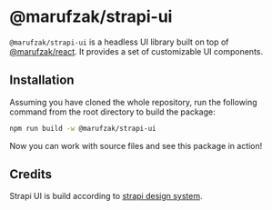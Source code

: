 # @marufzak/strapi-ui

`@marufzak/strapi-ui` is a headless UI library built on top of [@marufzak/react](../react/README.md). It provides a set of customizable UI components.

## Installation

Assuming you have cloned the whole repository, run the following command from the root directory to build the package:

```bash
npm run build -w @marufzak/strapi-ui
```

Now you can work with source files and see this package in action!

## Credits

Strapi UI is build according to [strapi design system](https://www.figma.com/community/file/1050701975985000987).
